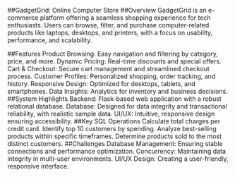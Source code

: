 ##GadgetGrid: Online Computer Store
##Overview
GadgetGrid is an e-commerce platform offering a seamless shopping experience for tech enthusiasts. Users can browse, filter, and purchase computer-related products like laptops, desktops, and printers, with a focus on usability, performance, and scalability.

##Features
Product Browsing: Easy navigation and filtering by category, price, and more.
Dynamic Pricing: Real-time discounts and special offers.
Cart & Checkout: Secure cart management and streamlined checkout process.
Customer Profiles: Personalized shopping, order tracking, and history.
Responsive Design: Optimized for desktops, tablets, and smartphones.
Data Insights: Analytics for inventory and business decisions.
##System Highlights
Backend: Flask-based web application with a robust relational database.
Database: Designed for data integrity and transactional reliability, with realistic sample data.
UI/UX: Intuitive, responsive design ensuring accessibility.
##Key SQL Operations
Calculate total charges per credit card.
Identify top 10 customers by spending.
Analyze best-selling products within specific timeframes.
Determine products sold to the most distinct customers.
##Challenges
Database Management: Ensuring stable connections and performance optimization.
Concurrency: Maintaining data integrity in multi-user environments.
UI/UX Design: Creating a user-friendly, responsive interface.
